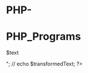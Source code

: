 # PHP-
# PHP_Programs

<?php

// Apply text transformations
// $style = "$bold $italic $uppercase $lowercase";
// $transformedText = "<p style=\"$style\">$text</p>";
// echo $transformedText;
?>